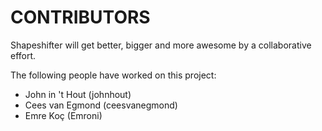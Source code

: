 CONTRIBUTORS
============

Shapeshifter will get better, bigger and more awesome by a collaborative effort. 

The following people have worked on this project:
- John in 't Hout (johnhout)
- Cees van Egmond (ceesvanegmond)
- Emre Koç (Emroni) 
